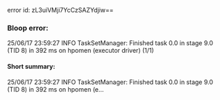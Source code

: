 error id: zL3uiVMji7YcCzSAZYdjiw==
### Bloop error:

25/06/17 23:59:27 INFO TaskSetManager: Finished task 0.0 in stage 9.0 (TID 8) in 392 ms on hpomen (executor driver) (1/1)
#### Short summary: 

25/06/17 23:59:27 INFO TaskSetManager: Finished task 0.0 in stage 9.0 (TID 8) in 392 ms on hpomen (e...